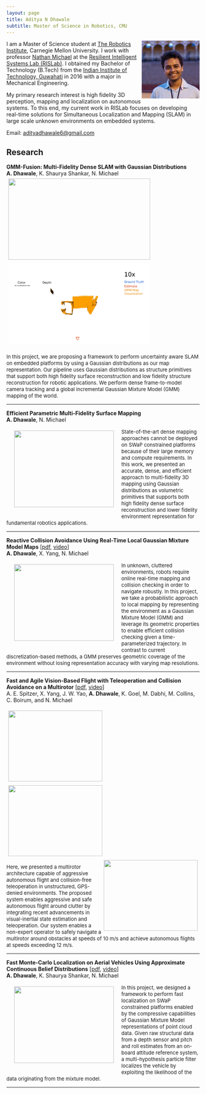 ```yaml
---
layout: page
title: Aditya N Dhawale
subtitle: Master of Science in Robotics, CMU
---
```


<img style="float: right; max-width:30%;" src="/img/facebook_dp.jpg">

I am a Master of Science student at [The Robotics Institute](https://www.ri.cmu.edu/), Carnegie Mellon University. 
I work with professor [Nathan Michael](https://nmichael.me/) at the [Resilient Intelligent Systems Lab (RISLab)](https://www.rislab.org/). 
I obtained my Bachelor of Technology (B.Tech) from the [Indian Institute of Technology, Guwahati](http://www.iitg.ac.in/) in 2016 with a major in Mechanical Engineering.

My primary research interest is high fidelity 3D perception, mapping and localization on autonomous systems. To this end, my current work in RISLab focuses on developing real-time solutions for Simultaneous Localization and Mapping (SLAM) in large scale unknown environments on embedded systems.

Email: <adityadhawale6@gmail.com> 

## Research

  **GMM-Fusion: Multi-Fidelity Dense SLAM with Gaussian Distributions**<br>
  **A. Dhawale**, K. Shaurya Shankar, N. Michael<br>
  <img style="float: left; padding:5px" src="/img/icd_1.gif" height="212" width="370">
  <img style="float: center; padding:5px" src="/img/icd_2.gif" height="212" width="370">

  <font size="2">In this project, we are proposing a framework to perform uncertainty aware SLAM on embedded platforms by using a Gaussian distributions as our map representation.  Our pipeline uses Gaussian distributions as structure primitives that support both high fidelity surface reconstruction and low fidelity structure reconstruction for robotic applications. We perform dense frame-to-model camera tracking and a global incremental Gaussian Mixture Model (GMM) mapping of the world. <br> </font>
  - - - -

  **Efficient Parametric Multi-Fidelity Surface Mapping**<br>
  **A. Dhawale**, N. Michael<br>
  <img style="float: left; padding:20px" src="/img/hgmm.gif" height="200" width="260">

  <font size="2">State-of-the-art dense mapping approaches cannot be deployed on SWaP constrained platforms because of their large memory and compute requirements. In this work, we presented an accurate, dense, and efficient approach to multi-fidelity 3D mapping using Gaussian distributions as volumetric primitives that supports both high fidelity dense surface reconstruction and lower fidelity environment representation for fundamental robotics applications.<br> </font>
  - - - -

  **Reactive Collision Avoidance Using Real-Time Local Gaussian Mixture Model Maps** [[pdf](https://ieeexplore.ieee.org/document/8593723), [video](http://www.youtube.com/watch?feature=player_embedded&v=3MyJdu3bKSQ)]<br>
  **A. Dhawale**, X. Yang, N. Michael<br>
  <img style="float: left; padding:20px" src="/img/gmm_avoid.gif" height="200" width="260">

  <font size="2">In unknown, cluttered environments, robots require online real-time mapping and collision checking in order to navigate robustly. In this project, we take a probabilistic approach to local mapping by representing the environment as a Gaussian Mixture Model (GMM) and leverage its geometric properties to enable efficient collision checking given a time-parameterized trajectory. In contrast to current discretization-based methods, a GMM preserves geometric coverage of the environment without losing representation accuracy with varying map resolutions.<br> </font>
  - - - -

  **Fast and Agile Vision-Based Flight with Teleoperation and Collision Avoidance on a Multirotor** [[pdf](https://link.springer.com/chapter/10.1007%2F978-3-030-33950-0_45), [video](https://www.youtube.com/watch?v=_-KmGhP0HTQ)]<br>
  A. E. Spitzer, X. Yang, J. W. Yao, **A. Dhawale**, K. Goel, M. Dabhi, M. Collins, C. Boirum, and N. Michael<br>

  <img style="float: left; padding:5px" src="/img/fast.gif" height="185" width="245">
  <img style="float: center; padding:5px" src="/img/coll_avoid_1.gif" height="185" width="245">
  <img style="float: right; padding:5px" src="/img/coll_avoid_2.gif" height="185" width="245">

  <font size="2">Here, we presented a multirotor architecture capable of aggressive autonomous flight and collision-free teleoperation in unstructured, GPS-denied environments. The proposed system enables aggressive and safe autonomous flight around clutter by integrating recent advancements in visual-inertial state estimation and teleoperation. Our system enables a non-expert operator to safely navigate a multirotor around obstacles at speeds of 10 m/s and achieve autonomous flights at speeds exceeding 12 m/s.<br> </font>
  - - - -
  
  **Fast Monte-Carlo Localization on Aerial Vehicles Using Approximate Continuous Belief Distributions** [[pdf](http://openaccess.thecvf.com/content_cvpr_2018/papers/Dhawale_Fast_Monte-Carlo_Localization_CVPR_2018_paper.pdf), [video](https://www.youtube.com/watch?v=RzS2v32850E&t=2s)] <br>
  **A. Dhawale**, K. Shaurya Shankar, N. Michael<br>
  <img style="float: left; padding:20px" src="/img/gear.gif" height="200" width="260">

  <font size="2">In this project, we designed a framework to perform fast localization on SWaP constrained platforms enabled by the compressive capabilities of Gaussian Mixture Model representations of point cloud data. Given raw structural data from a depth sensor and pitch and roll estimates from an on-board attitude reference system, a multi-hypothesis particle filter localizes the vehicle by exploiting the likelihood of the data originating from the mixture model.<br> </font>
  - - - -
